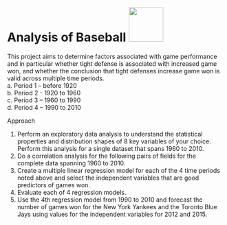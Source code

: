 #  Analysis of Baseball  <img src = https://turfnsport.com/wp-content/uploads/2019/09/mlblogo1.jpg, width = 80>

This project aims to determine factors associated with game performance and in particular whether tight defense is associated with increased game won, and whether the conclusion that tight defenses increase game won is valid across multiple time periods.\
a.	Period 1 – before 1920 \
b.	Period 2 -  1920 to 1960 \
c.	Period 3 – 1960 to 1990 \
d.	Period 4 – 1990 to 2010 


Approach
1.	Perform an exploratory data analysis to understand the statistical properties and distribution shapes of 8 key variables of your choice. Perform this analysis for a single dataset that spans 1960 to 2010. 
2.	Do a correlation analysis for the following pairs of fields for the complete data spanning 1960 to 2010. 
3.	Create a multiple linear regression model for each of the 4 time periods noted above and select the independent variables that are good predictors of games won. 
4.	Evaluate each of 4 regression models.
5.	Use the 4th regression model from 1990 to 2010 and forecast the number of games won for the New York Yankees and the Toronto Blue Jays using values for the independent variables for 2012 and 2015.
